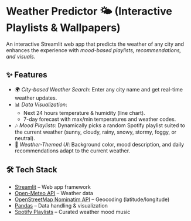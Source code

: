# Weather Predictor 🌤 (Interactive Playlists & Wallpapers)

An interactive Streamlit web app that predicts the weather of any city and enhances the experience with *mood-based playlists, recommendations, and visuals*.  

## ✨ Features
- 🌍 *City-based Weather Search*: Enter any city name and get real-time weather updates.  
- 📊 *Data Visualization*:  
  - Next 24 hours temperature & humidity (line chart).  
  - 7-day forecast with max/min temperatures and weather codes.  
- 🎶 *Mood Playlists*: Dynamically picks a random Spotify playlist suited to the current weather (sunny, cloudy, rainy, snowy, stormy, foggy, or neutral).  
- 🎨 *Weather-Themed UI*: Background color, mood description, and daily recommendations adapt to the current weather.  

## 🛠 Tech Stack
- [Streamlit](https://streamlit.io/) – Web app framework  
- [Open-Meteo API](https://open-meteo.com/) – Weather data  
- [OpenStreetMap Nominatim API](https://nominatim.org/) – Geocoding (latitude/longitude)  
- [Pandas](https://pandas.pydata.org/) – Data handling & visualization  
- [Spotify Playlists](https://open.spotify.com/) – Curated weather mood music  

